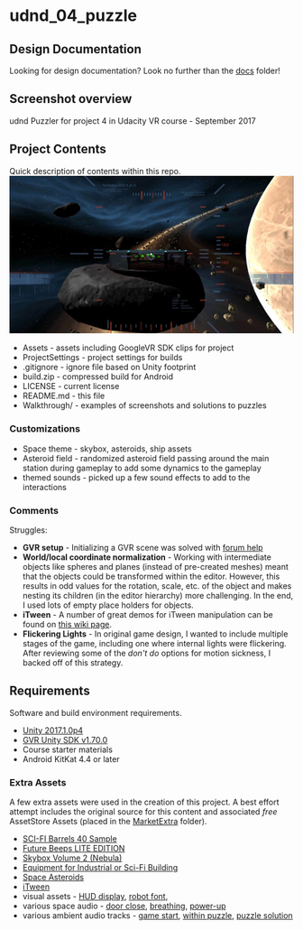 # udnd_04_puzzle

## Design Documentation
Looking for design documentation? Look no further than the [docs](docs) folder!

## Screenshot overview
udnd Puzzler for project 4 in Udacity VR course - September 2017

## Project Contents
Quick description of contents within this repo.
![Puzzler Overview](docs/screen_fullview.jpg)

* Assets - assets including GoogleVR SDK clips for project
* ProjectSettings - project settings for builds
* .gitignore - ignore file based on Unity footprint
* build.zip - compressed build for Android
* LICENSE - current license
* README.md - this file
* Walkthrough/ - examples of screenshots and solutions to puzzles

### Customizations
* Space theme - skybox, asteroids, ship assets
* Asteroid field - randomized asteroid field passing around the main station during gameplay to add some dynamics to the gameplay
* themed sounds - picked up a few sound effects to add to the interactions

### Comments
Struggles:
* **GVR setup** - Initializing a GVR scene was solved with [forum help](https://discussions.udacity.com/t/reticle-is-not-showing/203621/27)
* **World/local coordinate normalization** - Working with intermediate objects like spheres and planes (instead of pre-created meshes) meant that the objects could be transformed within the editor.  However, this results in odd values for the rotation, scale, etc. of the object and makes nesting its children (in the editor hierarchy) more challenging.  In the end, I used lots of empty place holders for objects.
* **iTween** - A number of great demos for iTween manipulation can be found on [this wiki page](https://unionassets.com/blog/basic-animation-itween-259).
* **Flickering Lights** - In original game design, I wanted to include multiple stages of the game, including one where internal lights were flickering.  After reviewing some of the *don't do* options for motion sickness, I backed off of this strategy.

## Requirements
Software and build environment requirements.

* [Unity 2017.1.0p4](https://unity3d.com/get-unity/download/archive)
* [GVR Unity SDK v1.70.0](https://github.com/googlevr/gvr-unity-sdk/releases/tag/v1.70.0)
* Course starter materials
* Android KitKat 4.4 or later

### Extra Assets
A few extra assets were used in the creation of this project.  A best effort attempt includes the original source for this content and associated *free* AssetStore Assets (placed in the [MarketExtra](Assets/MarketExtra) folder).
* [SCI-FI Barrels 40 Sample](https://www.assetstore.unity3d.com/en/#!/content/92986)
* [Future Beeps LITE EDITION](https://www.assetstore.unity3d.com/en/#!/content/63357)
* [Skybox Volume 2 (Nebula)](https://www.assetstore.unity3d.com/en/#!/content/3392)
* [Equipment for Industrial or Sci-Fi Building](https://www.assetstore.unity3d.com/en/#!/content/82846)
* [Space Asteroids](https://www.assetstore.unity3d.com/en/#!/content/96444)
* [iTween](https://www.assetstore.unity3d.com/en/#!/content/84)
* visual assets - [HUD display](https://disastranagant.deviantart.com/art/Delta-Plus-HUD-272423043), [robot font](http://www.dailyfreefonts.com/fonts/info/38-DS-Digital.html), 
* various space audio - [door close](http://soundbible.com/1288-Chamber-Decompressing.html), [breathing](http://soundbible.com/143-Astronaut-Breathing.html), [power-up](http://soundbible.com/1636-Power-Up-Ray.html)
* various ambient audio tracks - [game start](https://soundcloud.com/astropilot/space-ambient-demo-00), [within puzzle](https://soundcloud.com/time-space/alteredreality-demo2), [puzzle solution](https://soundcloud.com/brillbilly/lost-in-space-ambient)
